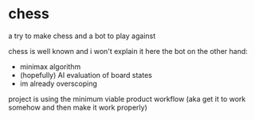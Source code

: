 # chess
a try to make chess and a bot to play against

chess is well known and i won't explain it here
the bot on the other hand:
- minimax algorithm
- (hopefully) AI evaluation of board states
- im already overscoping

project is using the minimum viable product workflow (aka get it to work somehow and then make it work properly)
